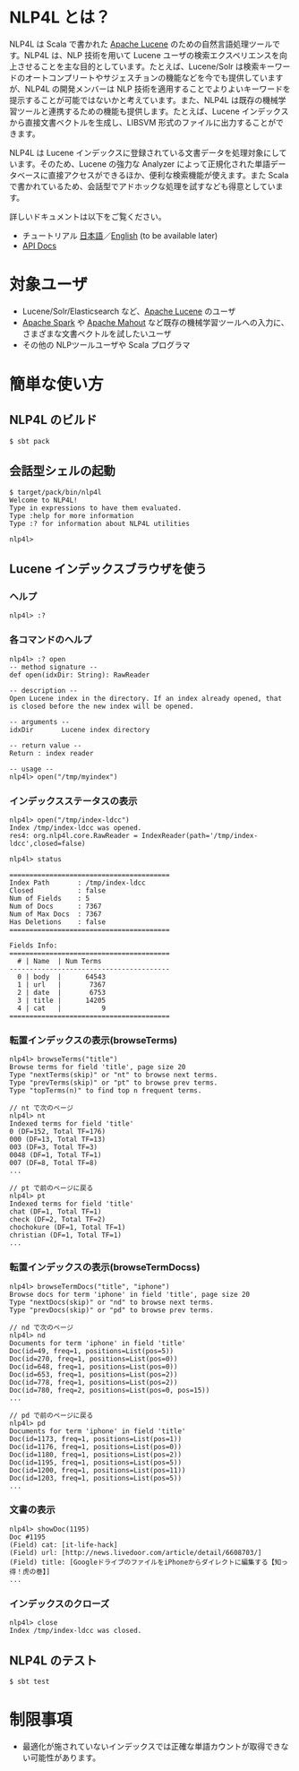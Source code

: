 # NLP4L とは？

NLP4L は Scala で書かれた [Apache Lucene](https://lucene.apache.org/core/) のための自然言語処理ツールです。NLP4L は、NLP 技術を用いて Lucene ユーザの検索エクスペリエンスを向上させることを主な目的としています。たとえば、Lucene/Solr は検索キーワードのオートコンプリートやサジェスチョンの機能などを今でも提供していますが、NLP4L の開発メンバーは NLP 技術を適用することでよりよいキーワードを提示することが可能ではないかと考えています。また、NLP4L は既存の機械学習ツールと連携するための機能も提供します。たとえば、Lucene インデックスから直接文書ベクトルを生成し、LIBSVM 形式のファイルに出力することができます。

NLP4L は Lucene インデックスに登録されている文書データを処理対象にしています。そのため、Lucene の強力な Analyzer によって正規化された単語データベースに直接アクセスができるほか、便利な検索機能が使えます。また Scala で書かれているため、会話型でアドホックな処理を試すなども得意としています。

詳しいドキュメントは以下をご覧ください。

- チュートリアル [日本語](http://nlp4l.github.io/tutorial_ja.html)／[English](http://nlp4l.github.io/tutorial.html) (to be available later)
- [API Docs](http://nlp4l.github.io/api/index.html)

# 対象ユーザ

- Lucene/Solr/Elasticsearch など、[Apache Lucene](https://lucene.apache.org/core/) のユーザ
- [Apache Spark](https://spark.apache.org/) や [Apache Mahout](http://mahout.apache.org/) など既存の機械学習ツールへの入力に、さまざまな文書ベクトルを試したいユーザ
- その他の NLPツールユーザや Scala プログラマ

# 簡単な使い方

## NLP4L のビルド

```shell
$ sbt pack
```

## 会話型シェルの起動

```shell
$ target/pack/bin/nlp4l
Welcome to NLP4L!
Type in expressions to have them evaluated.
Type :help for more information
Type :? for information about NLP4L utilities

nlp4l> 
```

## Lucene インデックスブラウザを使う

### ヘルプ

```shell
nlp4l> :?
```

### 各コマンドのヘルプ

```shell
nlp4l> :? open
-- method signature --
def open(idxDir: String): RawReader

-- description --
Open Lucene index in the directory. If an index already opened, that is closed before the new index will be opened.

-- arguments --
idxDir       Lucene index directory

-- return value --
Return : index reader

-- usage --
nlp4l> open("/tmp/myindex")
```

### インデックスステータスの表示

```shell
nlp4l> open("/tmp/index-ldcc")
Index /tmp/index-ldcc was opened.
res4: org.nlp4l.core.RawReader = IndexReader(path='/tmp/index-ldcc',closed=false)

nlp4l> status

========================================
Index Path       : /tmp/index-ldcc
Closed           : false
Num of Fields    : 5
Num of Docs      : 7367
Num of Max Docs  : 7367
Has Deletions    : false
========================================
        
Fields Info:
========================================
  # | Name  | Num Terms 
----------------------------------------
  0 | body  |      64543
  1 | url   |       7367
  2 | date  |       6753
  3 | title |      14205
  4 | cat   |          9
========================================
```

### 転置インデックスの表示(browseTerms)

```shell
nlp4l> browseTerms("title")
Browse terms for field 'title', page size 20
Type "nextTerms(skip)" or "nt" to browse next terms.
Type "prevTerms(skip)" or "pt" to browse prev terms.
Type "topTerms(n)" to find top n frequent terms.

// nt で次のページ
nlp4l> nt
Indexed terms for field 'title'
0 (DF=152, Total TF=176)
000 (DF=13, Total TF=13)
003 (DF=3, Total TF=3)
0048 (DF=1, Total TF=1)
007 (DF=8, Total TF=8)
...

// pt で前のページに戻る
nlp4l> pt
Indexed terms for field 'title'
chat (DF=1, Total TF=1)
check (DF=2, Total TF=2)
chochokure (DF=1, Total TF=1)
christian (DF=1, Total TF=1)
...
```

### 転置インデックスの表示(browseTermDocss)

```shell
nlp4l> browseTermDocs("title", "iphone")
Browse docs for term 'iphone' in field 'title', page size 20
Type "nextDocs(skip)" or "nd" to browse next terms.
Type "prevDocs(skip)" or "pd" to browse prev terms.

// nd で次のページ
nlp4l> nd
Documents for term 'iphone' in field 'title'
Doc(id=49, freq=1, positions=List(pos=5))
Doc(id=270, freq=1, positions=List(pos=0))
Doc(id=648, freq=1, positions=List(pos=0))
Doc(id=653, freq=1, positions=List(pos=2))
Doc(id=778, freq=1, positions=List(pos=2))
Doc(id=780, freq=2, positions=List(pos=0, pos=15))
...

// pd で前のページに戻る
nlp4l> pd
Documents for term 'iphone' in field 'title'
Doc(id=1173, freq=1, positions=List(pos=1))
Doc(id=1176, freq=1, positions=List(pos=0))
Doc(id=1180, freq=1, positions=List(pos=2))
Doc(id=1195, freq=1, positions=List(pos=5))
Doc(id=1200, freq=1, positions=List(pos=11))
Doc(id=1203, freq=1, positions=List(pos=5))
...
```

### 文書の表示

```shell
nlp4l> showDoc(1195)
Doc #1195
(Field) cat: [it-life-hack]
(Field) url: [http://news.livedoor.com/article/detail/6608703/]
(Field) title: [GoogleドライブのファイルをiPhoneからダイレクトに編集する【知っ得！虎の巻】]
...
```

### インデックスのクローズ

```shell
nlp4l> close
Index /tmp/index-ldcc was closed.
```

## NLP4L のテスト

```shell
$ sbt test
```

# 制限事項

- 最適化が施されていないインデックスでは正確な単語カウントが取得できない可能性があります。
